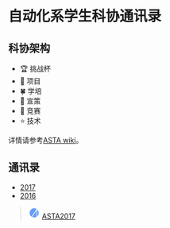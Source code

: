 
# 自动化系学生科协通讯录

## 科协架构

-  :trophy: 挑战杯
-  :dart: 项目
-  :four_leaf_clover: 学培
-  :gift_heart: 宣策
-  :space_invader: 竞赛
-  :star: 技术

详情请参考[ASTA wiki](https://daasta.cn/wiki/)。


## 通讯录

- [2017](https://github.com/DAASTA/Contacts/blob/master/2017.csv)
- [2016](https://github.com/DAASTA/Contacts/blob/master/2016.csv)

> ![logo](./logo/ASTA2016_mini.jpg)
> [ASTA2017](https://daasta.cn/)
